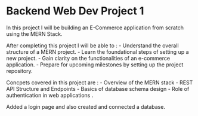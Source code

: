 # Backend Web Dev Project 1

In this project I will be building an E-Commerce application from scratch using the MERN Stack.

After completing this project I will be able to :
    - Understand the overall structure of a MERN project.
    - Learn the foundational steps of setting up a new project.
    - Gain clarity on the functionalities of an e-commerce application.
    - Prepare for upcoming milestones by setting up the project repository.

Concpets covered in this project are :
    - Overview of the MERN stack
    - REST API Structure and Endpoints
    - Basics of database schema design
    - Role of authentication in web applications
.

Added a login page and also created and connected a database.
